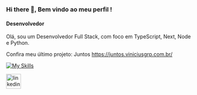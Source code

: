### Hi there 👋, Bem vindo ao meu perfil !
#### Desenvolvedor
Olá, sou um Desenvolvedor Full Stack, com foco em TypeScript, Next, Node e Python.

Confira meu último projeto: Juntos
https://juntos.viniciusgrp.com.br/


[![My Skills](https://skillicons.dev/icons?i=js,html,css,ts,react,aws,docker,figma,firebase,git,github,mongodb,mysql,nodejs,notion,npm,postgres,prisma,py,redux,styledcomponents,sequelize,tailwind,vercel)](https://skillicons.dev)

 [<img src='https://cdn.jsdelivr.net/npm/simple-icons@3.0.1/icons/linkedin.svg' alt='linkedin' height='40'>](https://linkedin.com/in/viniciusgrp/)  
